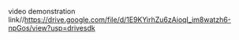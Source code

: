 video demonstration link//https://drive.google.com/file/d/1E9KYirhZu6zAioqI_im8watzh6-npGos/view?usp=drivesdk
